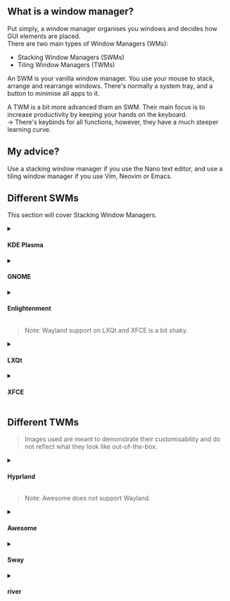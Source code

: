 ## What is a window manager?

Put simply, a window manager organises you windows and decides how GUI elements are placed.\
There are two main types of Window Managers (WMs):
- Stacking Window Managers (SWMs)
- Tiling Window Managers (TWMs)

An SWM is your vanilla window manager. You use your mouse to stack, arrange and rearrange windows. There's normally a system tray, and a button to minimise all apps to it.

A TWM is a bit more advanced tham an SWM. Their main focus is to increase productivity by keeping your hands on the keyboard.\
→ There's keybinds for all functions, however, they have a much steeper learning curve.

## My advice?

Use a stacking window manager if you use the Nano text editor, and use a tiling window manager if you use Vim, Neovim or Emacs.

## Different SWMs

This section will cover Stacking Window Managers.

<details>
  <summary><h4>KDE Plasma</h4></summary>

![](https://raw.githubusercontent.com/Exvix/arch-install-guide/main/images/kde-plasma.png)

To just install KDE Plasma, use the below command:
```
sudo pacman -S plasma
```

The packages below provide a more integrated desktop experience for KDE Plasma

```
sudo pacman -S konsole dolphin ark kwrite kcalc spectacle krunner partitionmanager
```

Packages         | Description
---------------- | ------------------------------------
plasma           | KDE Plasma window manager.
konsole          | Terminal.
dolphin          | File manager.
ark              | Archiving Tool.
kwrite           | Text editor.
kcalc            | Scientific calculator.
spectacle        | Screenshot capture utility.
krunner          | Quick drop-down desktop search.
partitionmanager | Disk & partition manager.
</details>

<details>
  <summary><h4>GNOME</h4></summary>

![](https://raw.githubusercontent.com/Exvix/arch-install-guide/main/images/GNOME_Shell.png)

To install GNOME, use the below command:
```
sudo pacman -S gnome gnome-extra
```

```gnome-extra``` is for a more integrated desktop experience, and includes a bundle of apps to facilitate that.
</details>

<details>
  <summary><h4>Enlightenment</h4></summary>

![](https://raw.githubusercontent.com/Exvix/arch-install-guide/main/images/enlightenment.png)

Install Enlightenment, as shown below:
```
sudo pacman -S enlightenment ecrire ephoto evisum rage terminology
```

The packages that aren't `enlightenment` provide a more integrated desktop environment.

Packages         | Description
---------------- | ------------------------------------
enlightenment    | Enlightenment window manager
terminology      | Terminal
ecrire           | Text editor
evisum           | Process viewer, similar to Task Manager on Windows
ephoto           | Photo viewer
rage             | Video viewer

</details>

> Note: Wayland support on LXQt and XFCE is a bit shaky.

<details>
  <summary><h4>LXQt</h4></summary>

![](https://raw.githubusercontent.com/Exvix/arch-install-guide/main/images/lxqt.png)

To install LXQt, use the below command:
```
sudo pacman -S lxqt
```
</details>

<details>
  <summary><h4>XFCE</h4></summary>

![](https://raw.githubusercontent.com/Exvix/arch-install-guide/main/images/xfce.png)

To install XFCE, use the below command:
```
sudo pacman -S xfce xfce4-goodies
```

```xfce4-goodies``` is for a more integrated desktop experience, and includes a bundle of apps to facilitate that.

</details>

## Different TWMs

> Images used are meant to demonstrate their customisability and do not reflect what they look like out-of-the-box.

<details>
  <summary><h4>Hyprland</h4></summary>

![](https://raw.githubusercontent.com/Exvix/arch-install-guide/main/images/hyprland.png)

To install hyprland, use the below command:
```
sudo pacman -S hyprland
```
</details>

> Note: Awesome does not support Wayland.

<details>
  <summary><h4>Awesome</h4></summary>

![](https://raw.githubusercontent.com/Exvix/arch-install-guide/main/images/awesome.png)

To install AwesomeWM, use the below command:
```
sudo pacman -S awesome
```

Create a new configuration directory:
```
mkdir ~/.config/awesome
```

And copy the default config file:
```
cp /etc/xdg/awesome/rc.lua ~/.config/awesome/rc.lua
```

</details>

<details>
  <summary><h4>Sway</h4></summary>

![](https://raw.githubusercontent.com/Exvix/arch-install-guide/main/images/sway.png)

Install Sway, as shown below:
```
sudo pacman -S sway swaylock swaybg swayidle
```

</details>

<details>
  <summary><h4>river</h4></summary>

![](https://raw.githubusercontent.com/Exvix/arch-install-guide/main/images/riverwm.png)

To install river, use the below command:
```
sudo pacman -S river
```

</details>
